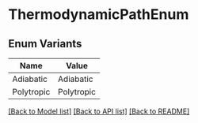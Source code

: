 # ThermodynamicPathEnum

## Enum Variants

| Name | Value |
|---- | -----|
| Adiabatic | Adiabatic |
| Polytropic | Polytropic |


[[Back to Model list]](../README.md#documentation-for-models) [[Back to API list]](../README.md#documentation-for-api-endpoints) [[Back to README]](../README.md)


